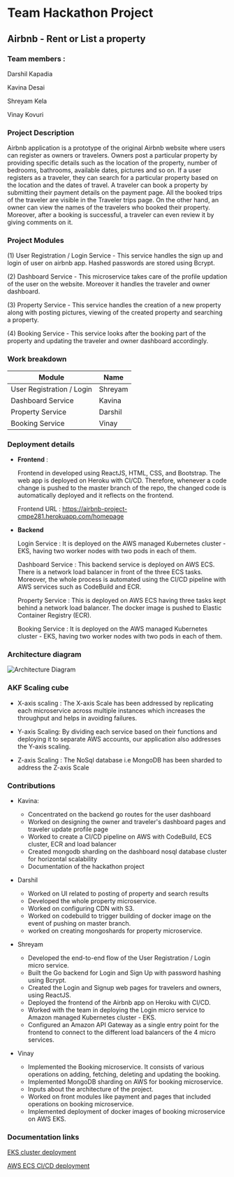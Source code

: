 # Team Hackathon Project

## Airbnb - Rent or List a property

### Team members :

Darshil Kapadia

Kavina Desai

Shreyam Kela

Vinay Kovuri

### Project Description

Airbnb application is a prototype of the original Airbnb website where users can register as owners or travelers. Owners post a particular property by providing specific details such as the location of the property, number of bedrooms, bathrooms, available dates, pictures and so on. If a user registers as a traveler, they can search for a particular property based on the location and the dates of travel. A traveler can book a property by submitting their payment details on the payment page. All the booked trips of the traveler are visible in the Traveler trips page. On the other hand, an owner can view the names of the travelers who booked their property. Moreover, after a booking is successful, a traveler can even review it by giving comments on it.

### Project Modules

(1) User Registration / Login Service - This service handles the sign up and login of user on airbnb app. Hashed passwords are stored using Bcrypt.

(2) Dashboard Service - This microservice takes care of the profile updation of the user on the website. Moreover it handles the traveler and owner dashboard.

(3) Property Service - This service handles the creation of a new property along with posting pictures, viewing of the created property and searching a property.

(4) Booking Service - This service looks after the booking part of the property and updating the traveler and owner dashboard accordingly.

### Work breakdown

| Module                             | Name      |
|------------------------------------|-----------|
|User Registration / Login           | Shreyam   |
|Dashboard Service       			 | Kavina    |
|Property Service                    | Darshil   |
|Booking Service                     | Vinay     |


### Deployment details

- **Frontend** : 

	Frontend in developed using ReactJS, HTML, CSS, and Bootstrap. The web app is deployed on Heroku with CI/CD. Therefore, whenever a code change is pushed to the master branch of the repo, the changed code is automatically deployed and it reflects on the frontend.

	Frontend URL : https://airbnb-project-cmpe281.herokuapp.com/homepage

- **Backend**

	Login Service : It is deployed on the AWS managed Kubernetes cluster - EKS, having two worker nodes with two pods in each of them.

	Dashboard Service : This backend service is deployed on AWS ECS. There is a network load balancer in front of the three ECS tasks. Moreover, the whole process is automated using the CI/CD pipeline with AWS services such as CodeBuild and ECR.

	Property Service : This is deployed on AWS ECS having three tasks kept behind a network load balancer. The docker image is pushed to Elastic Container Registry (ECR).
	
	Booking Service : It is deployed on the AWS managed Kubernetes cluster - EKS, having two worker nodes with two pods in each of them.

### Architecture diagram

![Architecture Diagram](https://github.com/nguyensjsu/fa19-281-tech-phantoms/blob/master/Photos/AWS%20Network%20Diagram.png)


### AKF Scaling cube

- X-axis scaling : The X-axis Scale has been addressed by replicating each microservice across multiple instances which 	increases the throughput and helps in avoiding failures.

- Y-axis Scaling: By dividing each service based on their functions and deploying it to separate AWS accounts, our application also addresses the Y-axis scaling.

- Z-axis Scaling : The NoSql database i.e MongoDB has been sharded to address the Z-axis Scale

### Contributions

- Kavina:
	- Concentrated on the backend go routes for the user dashboard
    - Worked on designing the owner and traveler's dashboard pages and traveler update profile page
    - Worked to create a CI/CD pipeline on AWS with CodeBuild, ECS cluster, ECR and load balancer
    - Created mongodb sharding on the dashboard nosql database cluster for horizontal scalability
    - Documentation of the hackathon project

- Darshil
	- Worked on UI related to posting of property and search results
	- Developed the whole property microservice.
	- Worked on configuring CDN with S3.
	- Worked on codebuild to trigger building of docker image on the event of pushing on master branch.
	- worked on creating mongoshards for property microservice.

- Shreyam
	- Developed the end-to-end flow of the User Registration / Login micro service. 
	- Built the Go backend for Login and Sign Up with password hashing using Bcrypt.  
	- Created the Login and Signup web pages for travelers and owners, using ReactJS. 
	- Deployed the frontend of the Airbnb app on Heroku with CI/CD.  
	- Worked with the team in deploying the Login micro service to Amazon managed Kubernetes cluster - EKS. 
	- Configured an Amazon API Gateway as a single entry point for the frontend to connect to the different load balancers of the 4 micro services.

- Vinay
	- Implemented the Booking microservice. It consists of various operations on adding, fetching, deleting and updating the booking.
	- Implemented MongoDB sharding on AWS for booking microservice.
	- Inputs about the architecture of the project.
	- Worked on front modules like payment and pages that included operations on booking microservice.
 	- Implemented deployment of docker images of booking microservice on AWS EKS.

### Documentation links

[EKS cluster deployment](https://github.com/nguyensjsu/fa19-281-tech-phantoms/blob/master/eks-cluster-deployment.md)

[AWS ECS CI/CD deployment](https://github.com/nguyensjsu/fa19-281-tech-phantoms/blob/master/aws-ecs-ci-cd-deplyment.md)



